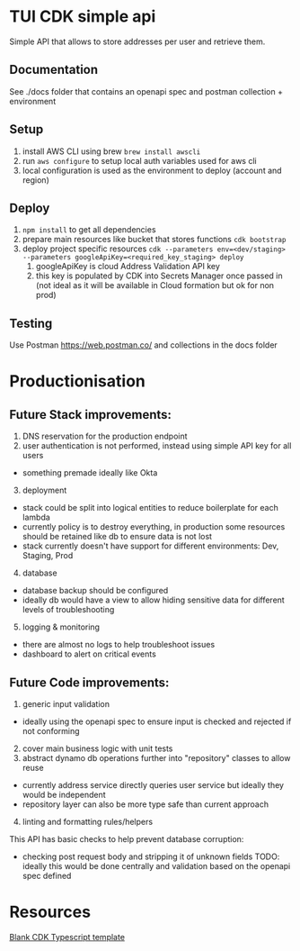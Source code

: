 # TUI CDK simple api

Simple API that allows to store addresses per user and retrieve them.

## Documentation

See ./docs folder that contains an openapi spec and postman collection + environment

## Setup

1. install AWS CLI using brew `brew install awscli`
2. run `aws configure` to setup local auth variables used for aws cli
3. local configuration is used as the environment to deploy (account and region)

## Deploy

1. `npm install` to get all dependencies
2. prepare main resources like bucket that stores functions `cdk bootstrap`
3. deploy project specific resources `cdk --parameters env=<dev/staging> --parameters googleApiKey=<required_key_staging> deploy`
   1. googleApiKey is cloud Address Validation API key
   2. this key is populated by CDK into Secrets Manager once passed in (not ideal as it will be available in Cloud formation but ok for non prod)

## Testing

Use Postman https://web.postman.co/ and collections in the docs folder


# Productionisation

## Future Stack improvements:

1. DNS reservation for the production endpoint
2. user authentication is not performed, instead using simple API key for all users
 - something premade ideally like Okta
3. deployment
 - stack could be split into logical entities to reduce boilerplate for each lambda
 - currently policy is to destroy everything, in production some resources should be retained like db to ensure data is not lost
 - stack currently doesn't have support for different environments: Dev, Staging, Prod
4. database
 - database backup should be configured
 - ideally db would have a view to allow hiding sensitive data for different levels of troubleshooting
5. logging & monitoring
 - there are almost no logs to help troubleshoot issues
 - dashboard to alert on critical events
   
## Future Code improvements:

1. generic input validation
  - ideally using the openapi spec to ensure input is checked and rejected if not conforming
2. cover main business logic with unit tests
3. abstract dynamo db operations further into "repository" classes to allow reuse 
  - currently address service directly queries user service but ideally they would be independent
  - repository layer can also be more type safe than current approach
4. linting and formatting rules/helpers

This API has basic checks to help prevent database corruption:
 - checking post request body and stripping it of unknown fields
TODO: ideally this would be done centrally and validation based on the openapi spec defined




# Resources

[Blank CDK Typescript template](https://docs.aws.amazon.com/cli/latest/userguide/getting-started-quickstart.html)
